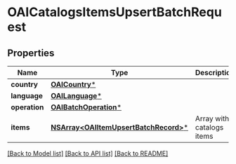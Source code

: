 # OAICatalogsItemsUpsertBatchRequest

## Properties
Name | Type | Description | Notes
------------ | ------------- | ------------- | -------------
**country** | [**OAICountry***](OAICountry.md) |  | 
**language** | [**OAILanguage***](OAILanguage.md) |  | 
**operation** | [**OAIBatchOperation***](OAIBatchOperation.md) |  | 
**items** | [**NSArray&lt;OAIItemUpsertBatchRecord&gt;***](OAIItemUpsertBatchRecord.md) | Array with catalogs items | 

[[Back to Model list]](../README.md#documentation-for-models) [[Back to API list]](../README.md#documentation-for-api-endpoints) [[Back to README]](../README.md)


